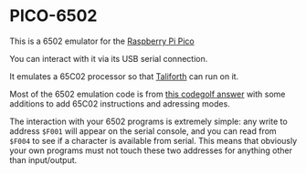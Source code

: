 # PICO-6502

This is a 6502 emulator for the [Raspberry Pi Pico](https://www.raspberrypi.org/products/raspberry-pi-pico/)

You can interact with it via its USB serial connection.

It emulates a 65C02 processor so that [Taliforth](https://github.com/scotws/TaliForth2) can run on it.

Most of the 6502 emulation code is from [this codegolf answer](https://codegolf.stackexchange.com/a/13020) with some additions to add 65C02 instructions and adressing modes.

The interaction with your 6502 programs is extremely simple: any write to address `$F001` will appear on the serial console, and you can read from `$F004` to see if a character is available from serial. This means that obviously your own programs must not touch these two addresses for anything other than input/output.
